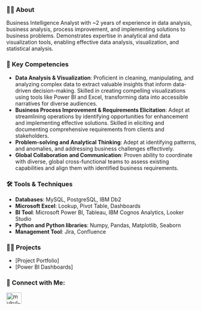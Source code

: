 ### 🙋‍♂️ About

Business Intelligence Analyst with ~2 years of experience in data analysis, business analysis, process improvement, and implementing solutions to business problems. Demonstrates expertise in analytical and data visualization tools, enabling effective data analysis, visualization, and statistical analysis.

### 🚀 Key Competencies
* **Data Analysis & Visualization**: Proficient in cleaning, manipulating, and analyzing complex data to extract valuable insights that inform data-driven decision-making. Skilled in creating compelling visualizations using tools like Power BI and Excel, transforming data into accessible narratives for diverse audiences.
* **Business Process Improvement & Requirements Elicitation**: Adept at streamlining operations by identifying opportunities for enhancement and implementing effective solutions. Skilled in eliciting and documenting comprehensive requirements from clients and stakeholders.
* **Problem-solving and Analytical Thinking**: Adept at identifying patterns, and anomalies, and addressing business challenges effectively. 
* **Global Collaboration and Communication**: Proven ability to coordinate with diverse, global cross-functional teams to assess existing capabilities and align them with identified business requirements.

### 🛠️ Tools & Techniques
* **Databases**: MySQL, PostgreSQL, IBM Db2
* **Microsoft Excel**: Lookup, Pivot Table, Dashboards
* **BI Tool**: Microsoft Power BI, Tableau, IBM Cognos Analytics, Looker Studio
* **Python and Python libraries**: Numpy, Pandas, Matplotlib, Seaborn
* **Management Tool**: Jira, Confluence

### 👨‍💻 Projects
* [Project Portfolio]
* [Power BI Dashboards]

<h3 align="left">🔗 Connect with Me:</h3>
<p align="left">
<a href="https://linkedin.com/in/mukul-gehlot" target="blank"><img align="center" src="https://raw.githubusercontent.com/rahuldkjain/github-profile-readme-generator/master/src/images/icons/Social/linked-in-alt.svg" alt="mukul-gehlot" height="30" width="40" /></a>
</p>

<!--
**MukulGehlot/mukulgehlot** is a ✨ _special_ ✨ repository because its `README.md` (this file) appears on your GitHub profile.

Here are some ideas to get you started:

- 🔭 I’m currently working on ...
- 🌱 I’m currently learning ...
- 👯 I’m looking to collaborate on ...
- 🤔 I’m looking for help with ...
- 💬 Ask me about ...
- 📫 How to reach me: ...
- 😄 Pronouns: ...
- ⚡ Fun fact: ...
-->
